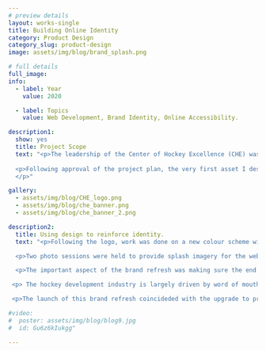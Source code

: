 ```yaml
---
# preview details
layout: works-single
title: Building Online Identity
category: Product Design
category_slug: product-design
image: assets/img/blog/brand_splash.png

# full details
full_image:
info:
  - label: Year
    value: 2020

  - label: Topics
    value: Web Development, Brand Identity, Online Accessibility.

description1:
  show: yes
  title: Project Scope
  text: "<p>The leadership of the Center of Hockey Excellence (CHE) was looking to redesign their website during the Covid-19 pandemic. I was hired on to lead this project. After evaluating the existing asset library, I proposed the redesign expanded to include a brand refresh and expansion of their digital footprint. The leadship team accepted my pitch, and work began on reformulating the CHE brand. The hockey training and development school was interested in presenting a more professional academic identity online. I was tasked with building a new online identity that could emulate these concepts while respecting the colours, themes and culture important to the firm.</p> 
  
  <p>Following approval of the project plan, the very first asset I designed was the new logo. This new design added a sleek modern flare that fit with the contemporary hockey development scene while remaining familiar to the current expectations of the firm. The starting point served as the foundation stone for a new era in the firm's history. 
  </p>"

gallery:
  - assets/img/blog/CHE_logo.png
  - assets/img/blog/che_banner.png
  - assets/img/blog/che_banner_2.png

description2:
  title: Using design to reinforce identity. 
  text: "<p>Following the logo, work was done on a new colour scheme with an approach and tone that could better reflect the brand direction. The new colour scheme made slight changes to the existing CHE_BLUE (#072847) along with adjacent colours representative of their derivative teams. CHE_BLUE (#072847) was similar to successful primary colour schemes online, additionally it was was connected to traditional hockey colours recognized throughout the GTA. White (#FFFFFF) was chosen as the prevailing background for CHE media and web pages. This decision went in line with industry standards and implicit connections to hockey and rinks. </p>

  <p>Two photo sessions were held to provide splash imagery for the website and promotional media. The goal of these sessions was to capture stills and action shots that display speed, invoke professionalism and emulate the excellence of CHE clients. The white and blue CHE branded jerseys produced a versatile image set that could be used throughout the website. These stills also served as stencils for future graphics and additional composite media.</p>

  <p>The important aspect of the brand refresh was making sure the end result balanced traditional expectations of hockey development schools with a contemporary digital firm that is associated with accessible products, excellent professionals and cutting edge technology. Competing brands either fail to translate their brand digitally, which inhibits the capture of new customers through digital channels or they lack any impression of quality professional leadership. The CHE Brand excels in these areas, which in turn has opened the door to new digital revenue streams and a greater online presence. Allowing the refresh to coincide with the web redesign has put the firm in a better position to benefit from an expansion in their online footprint and digital capabilities. </p>

 <p> The hockey development industry is largely driven by word of mouth, but new technologies and digitization have led to a growing customer base online. Presenting a firm that is ready to accommodate this burgeoning group provides CHE with a cutting edge. The brand enhances both the web presence as well as complements existing ways the firm finds clients. </p>

 <p>The launch of this brand refresh coincideded with the upgrade to production of the new CHE website. Without going into too much detail, this website used an efficient structure that allowed users to easily navigate CHE products and information comfortably on web and mobile. The overall style of this website reinforced the new brand, and vice versa. The new look and extended capabilities of the website and its products enabled the firm to grow rapidly in the two years following the launch.</p>"

#video:
#  poster: assets/img/blog/blog9.jpg
#  id: Gu6z6kIukgg"

---
```

